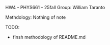 HW4 - PHYS661 - 25fall
Group: William Taranto

Methdology: Nothing of note

TODO:
* finsh methodology of README.md
